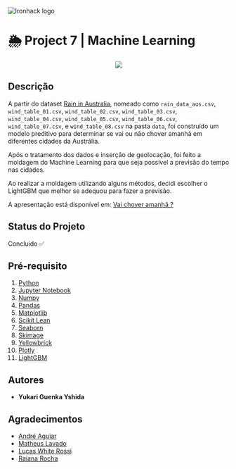 ![Ironhack logo](https://i.imgur.com/1QgrNNw.png)

# 🌦️ Project 7 | Machine Learning

<p align="center">
  <img src="https://media3.giphy.com/media/CM2G0NiOzjWjC/giphy.gif?cid=ecf05e470147b731305a1927d1ae713f8cba7d4a5e0f5b64&rid=giphy.gif">
</p>


## Descrição
A partir do dataset [Rain in Australia](https://www.kaggle.com/jsphyg/weather-dataset-rattle-package), nomeado como `rain_data_aus.csv`, `wind_table_01.csv`, `wind_table_02.csv`, `wind_table_03.csv`, `wind_table_04.csv`, `wind_table_05.csv`, `wind_table_06.csv`, `wind_table_07.csv`, e `wind_table_08.csv` na pasta `data`, foi construído um modelo preditivo para determinar se vai ou não chover amanhã em diferentes cidades da Austrália. 

Após o tratamento dos dados e inserção de geolocação, foi feito a moldagem do Machine Learning para que seja possível a previsão do tempo nas cidades.

Ao realizar a moldagem utilizando alguns métodos, decidi escolher o LightGBM que melhor se adequou para fazer a previsão.

A apresentação está disponível em: [Vai chover amanhã ?](https://docs.google.com/presentation/d/1ZxmFY8S0LMtlLfsznKvv7CUc0-v7NpXukbz_P-MkGd8/edit?usp=sharing)


## Status do Projeto
Concluido ✅

## Pré-requisito
1. [Python](https://www.python.org/)
2. [Jupyter Notebook](https://jupyter.org/try)
3. [Numpy](https://pypi.org/project/numpy/)
4. [Pandas](https://pandas.pydata.org/)
5. [Matplotlib](https://pypi.org/project/matplotlib/)
6. [Scikit Lean](https://pypi.org/project/scikit-learn/)
7. [Seaborn](https://pypi.org/project/seaborn/)
8. [Skimage](https://pypi.org/project/skimage/)
9. [Yellowbrick](https://pypi.org/project/yellowbrick/)
10. [Plotly](https://pypi.org/project/plotly/)
11. [LightGBM](https://pypi.org/project/lightgbm/)


## Autores
+ **Yukari Guenka Yshida**

## Agradecimentos
+ [André Aguiar](https://github.com/aguiarandre)
+ [Matheus Lavado](https://github.com/matheuslavado)
+ [Lucas White Rossi](https://github.com/LucasWhiteRossi)
+ [Raiana Rocha](https://github.com/Rairocha)